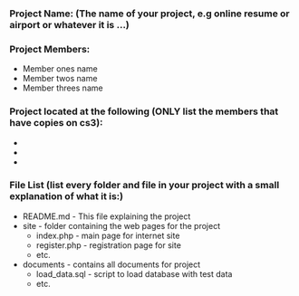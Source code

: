 ### Project Name: (The name of your project, e.g online resume or airport or whatever it is …)

### Project Members:

- Member ones name
- Member twos name
- Member threes name

### Project located at the following (ONLY list the members that have copies on cs3):

- [](http://cs3.mwsu.edu/~member1/dbProject/site)
- [](http://cs3.mwsu.edu/~member2/dbProject/site)
- [](http://cs3.mwsu.edu/~member3/dbProject/site)


### File List (list every folder and file in your project with a small explanation of what it is:)

- README.md - This file explaining the project
- site - folder containing the web pages for the project
    - index.php - main page for internet site
    - register.php - registration page for site
    - etc.
- documents - contains all documents for project
    - load_data.sql - script to load database with test data
    - etc. 
